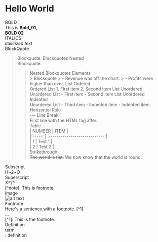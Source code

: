 # Hello World
BOLD<br>
This is **Bold_01**,<br> __BOLD 02__<br>
ITALICS<br>
*italicized text*<br>
BlockQuote
> Blockquote.
Blockquotes Nested<br>
> Blockquote.
>> Nested
Blockquotes Elements<br>
                   > Blockquote
                   > - Revenue was off the chart.
                   > - Profits were higher than ever.
List Ordered<br>
                   Ordered List
                   1. First item
                   2. Second item
List Unordered<br>
                   Unordered List
                   - First item
                   - Second item
List Unordered Indented<br>
                   Unordered List
                   - Third item
                     - Indented item
                     - Indented item
Horizontal Rule<br>
                   ---
Line Break<br>
                   First line with the HTML tag after.<br>
Table<br>
                   | NUMBER |                ITEM           |<br>
                   |:-----: | :----------------------------:|<br>
                   |   1    | Test 1                        |<br>
                   |   2    | Test 2                        |<br>
Strikethrough<br>
                   ~~The world is flat.~~ We now know that the world is round.<br>

Subscript<br>
                   H~2~O<br>
Superscript<br>
                   X^2^<br>
                   [^note]: This is footnote<br>
Image<br>
                   ![alt text](image.jpg)<br>
Footnote<br>
                   Here's a sentence with a footnote. [^1]<br>
                   ...<br>
                   [^1]: This is the footnote.<br>
Definition<br>
                   term<br>
                   : definition<br>

